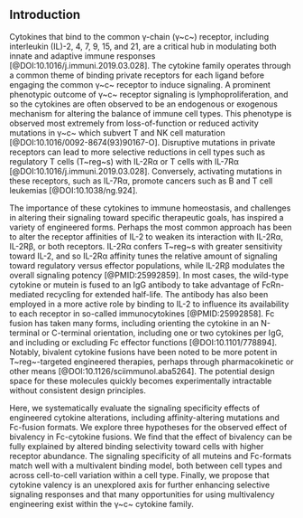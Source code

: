 ## Introduction

Cytokines that bind to the common γ-chain (γ~c~) receptor, including interleukin (IL)-2, 4, 7, 9, 15, and 21, are a critical hub in modulating both innate and adaptive immune responses [@DOI:10.1016/j.immuni.2019.03.028]. The cytokine family operates through a common theme of binding private receptors for each ligand before engaging the common γ~c~ receptor to induce signaling. A prominent phenotypic outcome of γ~c~ receptor signaling is lymphoproliferation, and so the cytokines are often observed to be an endogenous or exogenous mechanism for altering the balance of immune cell types. This phenotype is observed most extremely from loss-of-function or reduced activity mutations in γ~c~ which subvert T and NK cell maturation [@DOI:10.1016/0092-8674(93)90167-O]. Disruptive mutations in private receptors can lead to more selective reductions in cell types such as regulatory T cells (T~reg~s) with IL-2Rα or T cells with IL-7Rα [@DOI:10.1016/j.immuni.2019.03.028]. Conversely, activating mutations in these receptors, such as IL-7Rα, promote cancers such as B and T cell leukemias [@DOI:10.1038/ng.924].

The importance of these cytokines to immune homeostasis, and challenges in altering their signaling toward specific therapeutic goals, has inspired a variety of engineered forms. Perhaps the most common approach has been to alter the receptor affinities of IL-2 to weaken its interaction with IL-2Rα, IL-2Rβ, or both receptors. IL-2Rα confers T~reg~s with greater sensitivity toward IL-2, and so IL-2Rα affinity tunes the relative amount of signaling toward regulatory versus effector populations, while IL-2Rβ modulates the overall signaling potency [@PMID:25992859]. In most cases, the wild-type cytokine or mutein is fused to an IgG antibody to take advantage of FcRn-mediated recycling for extended half-life. The antibody has also been employed in a more active role by binding to IL-2 to influence its availability to each receptor in so-called immunocytokines [@PMID:25992858]. Fc fusion has taken many forms, including orienting the cytokine in an N-terminal or C-terminal orientation, including one or two cytokines per IgG, and including or excluding Fc effector functions [@DOI:10.1101/778894]. Notably, bivalent cytokine fusions have been noted to be more potent in T~reg~-targeted engineered therapies, perhaps through pharmacokinetic or other means [@DOI:10.1126/sciimmunol.aba5264]. The potential design space for these molecules quickly becomes experimentally intractable without consistent design principles.

Here, we systematically evaluate the signaling specificity effects of engineered cytokine alterations, including affinity-altering mutations and Fc-fusion formats. We explore three hypotheses for the observed effect of bivalency in Fc-cytokine fusions. We find that the effect of bivalency can be fully explained by altered binding selectivity toward cells with higher receptor abundance. The signaling specificity of all muteins and Fc-formats match well with a multivalent binding model, both between cell types and across cell-to-cell variation within a cell type. Finally, we propose that cytokine valency is an unexplored axis for further enhancing selective signaling responses and that many opportunities for using multivalency engineering exist within the γ~c~ cytokine family.
